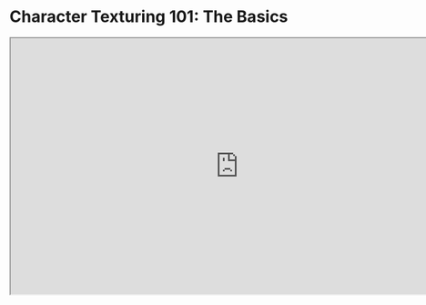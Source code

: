 # Character Texturing 101: The Basics

<p><iframe src="https://www.youtube.com/embed/PwKOUAhaQKM?rel=0" width="800" height="450" allowfullscreen="allowfullscreen" allow="accelerometer; autoplay; clipboard-write; encrypted-media; gyroscope; picture-in-picture"></iframe></p>
<p>&nbsp;</p>
